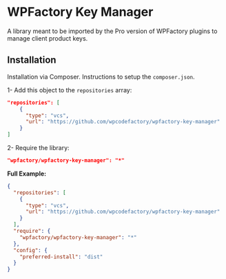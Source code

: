 # WPFactory Key Manager

A library meant to be imported by the Pro version of WPFactory plugins to manage client product keys.

## Installation

Installation via Composer. Instructions to setup the `composer.json`.

1- Add this object to the `repositories` array:

```json
"repositories": [    
    {
      "type": "vcs",
      "url": "https://github.com/wpcodefactory/wpfactory-key-manager"
    }
]
```

2- Require the library:

```json
"wpfactory/wpfactory-key-manager": "*"
```

**Full Example:**

```json
{
  "repositories": [    
    {
      "type": "vcs",
      "url": "https://github.com/wpcodefactory/wpfactory-key-manager"
    }
  ],
  "require": {    
    "wpfactory/wpfactory-key-manager": "*"
  },
  "config": {
    "preferred-install": "dist"
  }
}
```
